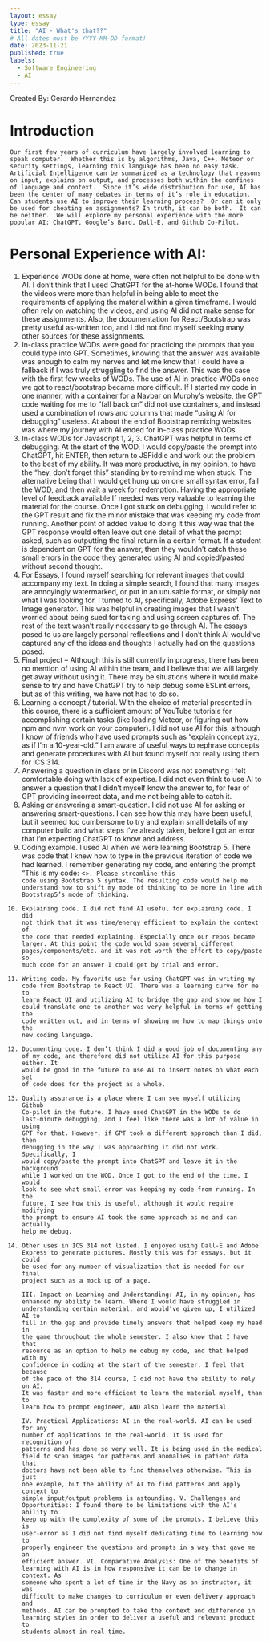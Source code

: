 ```yaml
---
layout: essay
type: essay
title: "AI - What's that??"
# All dates must be YYYY-MM-DD format!
date: 2023-11-21
published: true
labels:
  - Software Engineering
  - AI
---
```


Created By: Gerardo Hernandez

# Introduction
	Our first few years of curriculum have largely involved learning to speak computer.  Whether this is by algorithms, Java, C++, Meteor or security settings, learning this language has been no easy task.  Artificial Intelligence can be summarized as a technology that reasons on input, explains on output, and processes both within the confines of language and context.  Since it’s wide distribution for use, AI has been the center of many debates in terms of it’s role in education.  Can students use AI to improve their learning process?  Or can it only be used for cheating on assignments? In truth, it can be both.  It can be neither.  We will explore my personal experience with the more popular AI: ChatGPT, Google’s Bard, Dall-E, and Github Co-Pilot.  
# Personal Experience with AI:
1.	Experience WODs done at home, were often not helpful to be done with AI. I don’t think that I used ChatGPT for the at-home WODs.  I found that the videos were more than helpful in being able to meet the requirements of applying the material within a given timeframe.  I would often rely on watching the videos, and using AI did not make sense for these assignments.  Also, the documentation for React/Bootstrap was pretty useful as-written too, and I did not find myself seeking many other sources for these assignments.  
2.	In-class practice WODs were good for practicing the prompts that you could type into GPT.  Sometimes, knowing that the answer was available was enough to calm my nerves and let me know that I could have a fallback if I was truly struggling to find the answer.  This was the case with the first few weeks of WODs.  The use of AI in practice WODs once we got to react/bootstrap became more difficult.  If I started my code in one manner, with a container for a Navbar on Murphy’s website, the GPT code waiting for me to “fall back on” did not use containers, and instead used a combination of rows and columns that made “using AI for debugging” useless.  At about the end of Bootstrap remixing websites was where my journey with AI ended for in-class practice WODs.   
3.	In-class WODs for Javascript 1, 2, 3.  ChatGPT was helpful in terms of debugging.  At the start of the WOD, I would copy/paste the prompt into ChatGPT, hit ENTER, then return to JSFiddle and work out the problem to the best of my ability.  It was more productive, in my opinion, to have the “hey, don’t forget this” standing by to remind me when stuck.  The alternative being that I would get hung up on one small syntax error, fail the WOD, and then wait a week for redemption.  Having the appropriate level of feedback available If needed was very valuable to learning the material for the course.  Once I got stuck on debugging, I would refer to the GPT result and fix the minor mistake that was keeping my code from running.  Another point of added value to doing it this way was that the GPT response would often leave out one detail of what the prompt asked, such as outputting the final return in a certain format.  If a student is dependent on GPT for the answer, then they wouldn’t catch these small errors in the code they generated using AI and copied/pasted without second thought.  
4.	For Essays, I found myself searching for relevant images that could accompany my text.  In doing a simple search, I found that many images are annoyingly watermarked, or put in an unusable format, or simply not what I was looking for.  I turned to AI, specifically, Adobe Express’ Text to Image generator.  This was helpful in creating images that I wasn’t worried about being sued for taking and using screen captures of.  The rest of the text wasn’t really necessary to go through AI.  The essays posed to us are largely personal reflections and I don’t think AI would’ve captured any of the ideas and thoughts I actually had on the questions posed.  
5.	Final project – Although this is still currently in progress, there has been no mention of using AI within the team, and I believe that we will largely get away without using it.  There may be situations where it would make sense to try and have ChatGPT try to help debug some ESLint errors, but as of this writing, we have not had to do so.  
6.	Learning a concept / tutorial.  With the choice of material presented in this course, there is a sufficient amount of YouTube tutorials for accomplishing certain tasks (like loading Meteor, or figuring out how npm and nvm work on your computer).  I did not use AI for this, although I know of friends who have used prompts such as “explain concept xyz, as if I’m a 10-year-old.”  I am aware of useful ways to rephrase concepts and generate procedures with AI but found myself not really using them for ICS 314.
7.	Answering a question in class or in Discord was not something I felt comfortable doing with lack of expertise.  I did not even think to use AI to answer a question that I didn’t myself know the answer to, for fear of GPT providing incorrect data, and me not being able to catch it.   
8.	Asking or answering a smart-question.  I did not use AI for asking or answering smart-questions. I can see how this may have been useful, but it seemed too cumbersome to try and explain small details of my computer build and what steps I’ve already taken, before I got an error that I’m expecting ChatGPT to know and address.   
9.	Coding example.  I used AI when we were learning Bootstrap 5.  There was code that I knew how to type in the previous iteration of code we had learned.  I remember generating my code, and entering the prompt “This is my code: <<code inserted here>>.  Please streamline this code using Bootstrap 5 syntax.  The resulting code would help me understand how to shift my mode of thinking to be more in line with Bootstrap5’s mode of thinking.  
10.	Explaining code.  I did not find AI useful for explaining code.  I did  not think that it was time/energy efficient to explain the context of the code that needed explaining.  Especially once our repos became larger.  At this point the code would span several different pages/components/etc. and it was not worth the effort to copy/paste so much code for an answer I could get by trial and error.  
11.	Writing code.  My favorite use for using ChatGPT was in writing my code from Bootstrap to React UI.  There was a learning curve for me to learn React UI and utilizing AI to bridge the gap and show me how I could translate one to another was very helpful in terms of getting the code written out, and in terms of showing me how to map things onto the new coding language.  
12.	Documenting code.  I don’t think I did a good job of documenting any of my code, and therefore did not utilize AI for this purpose either.  It would be good in the future to use AI to insert notes on what each set of code does for the project as a whole.  
13.	Quality assurance is a place where I can see myself utilizing Github Co-pilot in the future.  I have used ChatGPT in the WODs to do last-minute debugging, and I feel like there was a lot of value in using GPT for that.  However, if GPT took a different approach than I did, then debugging in the way I was approaching it did not work.  Specifically, I would copy/paste the prompt into ChatGPT and leave it in the background while I worked on the WOD.  Once I got to the end of the time, I would look to see what small error was keeping my code from running.  In the future, I see how this is useful, although it would require modifying the prompt to ensure AI took the same approach as me and can actually help me debug.
14.	Other uses in ICS 314 not listed.  I enjoyed using Dall-E and Adobe Express to generate pictures.  Mostly this was for essays, but it could be used for any number of visualization that is needed for our final project such as a mock up of a page.  
III. Impact on Learning and Understanding:
AI, in my opinion, has enhanced my ability to learn.  Where I would have struggled in understanding certain material, and would’ve given up, I utilized AI to fill in the gap and provide timely answers that helped keep my head in the game throughout the whole semester. I also know that I have that resource as an option to help me debug my code, and that helped with my confidence in coding at the start of the semester. I feel that because of the pace of the 314 course, I did not have the ability to rely on AI.  It was faster and more efficient to learn the material myself, than to learn how to prompt engineer, AND also learn the material.   
IV. Practical Applications:
AI in the real-world.  AI can be used for any number of applications in the real-world.  It is used for recognition of patterns and has done so very well.  It is being used in the medical field to scan images for patterns and anomalies in patient data that doctors have not been able to find themselves otherwise.  This is just one example, but the ability of AI to find patterns and apply context to simple input/output problems is astounding.
V. Challenges and Opportunities:
I found there to be limitations with the AI’s ability to keep up with the complexity of some of the prompts.  I believe this is user-error as I did not find myself dedicating time to learning how to properly engineer the questions and prompts in a way that gave me an efficient answer.
VI. Comparative Analysis:
	One of the benefits of learning with AI is in how responsive it can be to change in context.  As someone who spent a lot of time in the Navy as an instructor, it was difficult to make changes to curriculum or even delivery approach and methods.  AI can be prompted to take the context and difference in learning styles in order to deliver a useful and relevant product to students almost in real-time.   

